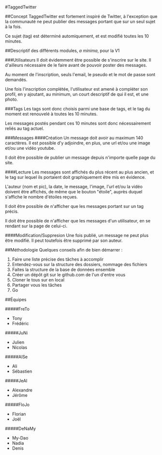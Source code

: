 #TaggedTwitter 

##Concept
TaggedTwitter est fortement inspiré de Twitter, à l'exception que la communauté ne peut publier des messages portant que sur un seul sujet à la fois. 

Ce sujet (tag) est déterminé automiquement, et est modifié toutes les 10 minutes. 

##Descriptif des différents modules, *a minima*, pour la V1

###Utilisateurs
Il doit évidemment être possible de s'inscrire sur le site. Il d'ailleurs nécessaire de le faire avant de pouvoir poster des messages. 

Au moment de l'inscription, seuls l'email, le pseudo et le mot de passe sont demandés. 

Une fois l'inscription complétée, l'utilisateur est amené à compléter son profil, en y ajoutant, au minimum, un court descriptif de qui il est, et une photo. 

###Tags
Les tags sont donc choisis parmi une base de tags, et le tag du moment est renouvelé à toutes les 10 minutes. 

Les messages postés pendant ces 10 minutes sont donc nécessairement reliés au tag actuel. 

###Messages
####Création
Un message doit avoir au maximum 140 caractères. Il est possible d'y adjoindre, en plus, une url et/ou une image et/ou une vidéo youtube. 

Il doit être possible de publier un message depuis n'importe quelle page du site. 

####Lecture
Les messages sont affichés du plus récent au plus ancien, et le tag sur lequel ils portaient doit graphiquement être mis en évidence.

L'auteur (nom et pic), la date, le message, l'image, l'url et/ou la vidéo doivent être affichés, de même que le bouton "étoile", auprès duquel s'affiche le nombre d'étoiles reçues.

Il doit être possible de n'afficher que les messages portant sur un tag précis. 

Il doit être possible de n'afficher que les messages d'un utilisateur, en se rendant sur la page de celui-ci. 

####Modification/Suppresion
Une fois publié, un message ne peut plus être modifié. Il peut toutefois être supprimé par son auteur. 

##Méthodologie
Quelques conseils afin de bien démarrer : 

1. Faire une liste précise des tâches à accomplir
2. Entendez-vous sur la structure des dossiers, nommage des fichiers
3. Faites la structure de la base de données ensemble
4. Créer un dépôt git sur le github.com de l'un d'entre vous
5. Cloner le tous sur en local
6. Partager vous les tâches
7. Go

##Équipes

#####FreTo
- Tony
- Frédéric

#####JuNi
- Julien
- Nicolas

#####AlSe
- Ali
- Sébastien

#####JeAl
- Alexandre
- Jérôme

#####FloJo
- Florian
- Joël

#####DeNaMy
- My-Dao
- Nadia
- Denis